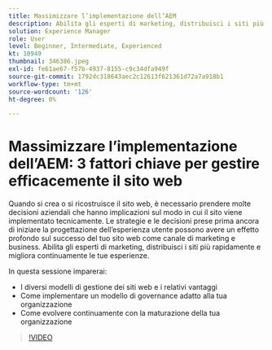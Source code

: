 ```yaml
---
title: Massimizzare l’implementazione dell’AEM
description: Abilita gli esperti di marketing, distribuisci i siti più rapidamente e migliora continuamente le tue esperienze.
solution: Experience Manager
role: User
level: Beginner, Intermediate, Experienced
kt: 10949
thumbnail: 346386.jpeg
exl-id: fe61ae67-f57b-4937-8155-c9c34dfa949f
source-git-commit: 1792dc318643aec2c12613f621361d72a7a918b1
workflow-type: tm+mt
source-wordcount: '126'
ht-degree: 0%

---
```


# Massimizzare l’implementazione dell’AEM: 3 fattori chiave per gestire efficacemente il sito web

Quando si crea o si ricostruisce il sito web, è necessario prendere molte decisioni aziendali che hanno implicazioni sul modo in cui il sito viene implementato tecnicamente. Le strategie e le decisioni prese prima ancora di iniziare la progettazione dell’esperienza utente possono avere un effetto profondo sul successo del tuo sito web come canale di marketing e business.  Abilita gli esperti di marketing, distribuisci i siti più rapidamente e migliora continuamente le tue esperienze.

In questa sessione imparerai:

* I diversi modelli di gestione dei siti web e i relativi vantaggi
* Come implementare un modello di governance adatto alla tua organizzazione
* Come evolvere continuamente con la maturazione della tua organizzazione

>[!VIDEO](https://video.tv.adobe.com/v/346386/?quality=12&learn=on)
